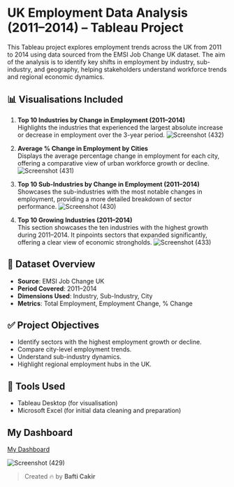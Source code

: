 # UK Employment Data Analysis (2011–2014) – Tableau Project

This Tableau project explores employment trends across the UK from 2011 to 2014 using data sourced from the EMSI Job Change UK dataset. The aim of the analysis is to identify key shifts in employment by industry, sub-industry, and geography, helping stakeholders understand workforce trends and regional economic dynamics.

## 📊 Visualisations Included

1. **Top 10 Industries by Change in Employment (2011–2014)**  
   Highlights the industries that experienced the largest absolute increase or decrease in employment over the 3-year period.
![Screenshot (432)](https://github.com/user-attachments/assets/c07262a5-32d3-4b6e-848f-f4039679c011)


2. **Average % Change in Employment by Cities**  
   Displays the average percentage change in employment for each city, offering a comparative view of urban workforce growth or decline.
![Screenshot (431)](https://github.com/user-attachments/assets/f2b59395-f34c-4eb6-b5bb-1b780d1e1c93)


3. **Top 10 Sub-Industries by Change in Employment (2011–2014)**  
   Showcases the sub-industries with the most notable changes in employment, providing a more detailed breakdown of sector performance.
![Screenshot (430)](https://github.com/user-attachments/assets/2a0c5074-0647-4a40-95eb-385e13e497ba)



4. **Top 10 Growing Industries (2011–2014)**  
   This section showcases the ten industries with the highest growth during 2011–2014. It pinpoints sectors that expanded significantly, offering a clear view of economic strongholds.
![Screenshot (433)](https://github.com/user-attachments/assets/6aaca6a2-7451-4281-bf29-e3a52e1ee632)


## 📁 Dataset Overview

- **Source**: EMSI Job Change UK
- **Period Covered**: 2011–2014
- **Dimensions Used**: Industry, Sub-Industry, City
- **Metrics**: Total Employment, Employment Change, % Change

## ✅ Project Objectives

- Identify sectors with the highest employment growth or decline.
- Compare city-level employment trends.
- Understand sub-industry dynamics.
- Highlight regional employment hubs in the UK.

## 📌 Tools Used

- Tableau Desktop (for visualisation)
- Microsoft Excel (for initial data cleaning and preparation)

## My Dashboard

[My Dashboard](https://public.tableau.com/app/profile/bafti.cakir/viz/ukworksheet_17466307112280/Dashboard1)


![Screenshot (429)](https://github.com/user-attachments/assets/ed6a3597-e2c4-474a-90a6-a33af966e302)

 
> Created 🔥 by **Bafti Cakir**
